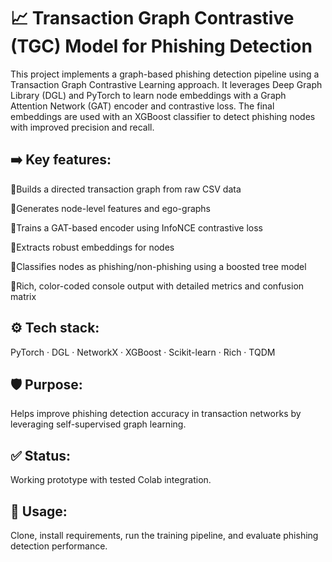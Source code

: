 # 📈 Transaction Graph Contrastive (TGC) Model for Phishing Detection

This project implements a graph-based phishing detection pipeline using a Transaction Graph Contrastive Learning approach. It leverages Deep Graph Library (DGL) and PyTorch to learn node embeddings with a Graph Attention Network (GAT) encoder and contrastive loss. The final embeddings are used with an XGBoost classifier to detect phishing nodes with improved precision and recall.

## ➡️ Key features:

🔹Builds a directed transaction graph from raw CSV data

🔹Generates node-level features and ego-graphs

🔹Trains a GAT-based encoder using InfoNCE contrastive loss

🔹Extracts robust embeddings for nodes

🔹Classifies nodes as phishing/non-phishing using a boosted tree model

🔹Rich, color-coded console output with detailed metrics and confusion matrix

## ⚙️ Tech stack:
PyTorch · DGL · NetworkX · XGBoost · Scikit-learn · Rich · TQDM

## 🛡️ Purpose: 
Helps improve phishing detection accuracy in transaction networks by leveraging self-supervised graph learning.

## ✅ Status: 
Working prototype with tested Colab integration.

## 📂 Usage: 
Clone, install requirements, run the training pipeline, and evaluate phishing detection performance.
